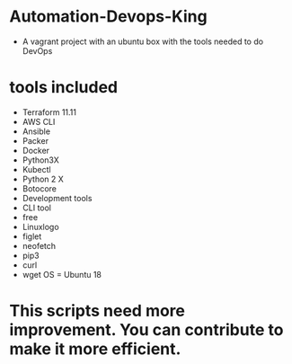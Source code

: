 # Automation-Devops-King
* A vagrant project with an ubuntu box with the tools needed to do DevOps

# tools included
* Terraform 11.11
* AWS CLI
* Ansible
* Packer
* Docker
* Python3X
* Kubectl
* Python 2 X
* Botocore
* Development tools
* CLI tool
* free
* Linuxlogo
* figlet
* neofetch
* pip3
* curl
* wget
OS = Ubuntu 18


# This scripts need more improvement. You can contribute to make it more efficient.
